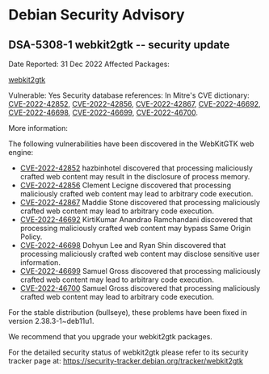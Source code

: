 
Debian Security Advisory
========================


DSA-5308-1 webkit2gtk -- security update
----------------------------------------



Date Reported:
31 Dec 2022
Affected Packages:

[webkit2gtk](https://packages.debian.org/src:webkit2gtk)

Vulnerable:
Yes
Security database references:
In Mitre's CVE dictionary: [CVE-2022-42852](https://security-tracker.debian.org/tracker/CVE-2022-42852), [CVE-2022-42856](https://security-tracker.debian.org/tracker/CVE-2022-42856), [CVE-2022-42867](https://security-tracker.debian.org/tracker/CVE-2022-42867), [CVE-2022-46692](https://security-tracker.debian.org/tracker/CVE-2022-46692), [CVE-2022-46698](https://security-tracker.debian.org/tracker/CVE-2022-46698), [CVE-2022-46699](https://security-tracker.debian.org/tracker/CVE-2022-46699), [CVE-2022-46700](https://security-tracker.debian.org/tracker/CVE-2022-46700).  

More information:

The following vulnerabilities have been discovered in the WebKitGTK
web engine:


* [CVE-2022-42852](https://security-tracker.debian.org/tracker/CVE-2022-42852)
hazbinhotel discovered that processing maliciously crafted web
 content may result in the disclosure of process memory.
* [CVE-2022-42856](https://security-tracker.debian.org/tracker/CVE-2022-42856)
Clement Lecigne discovered that processing maliciously crafted web
 content may lead to arbitrary code execution.
* [CVE-2022-42867](https://security-tracker.debian.org/tracker/CVE-2022-42867)
Maddie Stone discovered that processing maliciously crafted web
 content may lead to arbitrary code execution.
* [CVE-2022-46692](https://security-tracker.debian.org/tracker/CVE-2022-46692)
KirtiKumar Anandrao Ramchandani discovered that processing
 maliciously crafted web content may bypass Same Origin Policy.
* [CVE-2022-46698](https://security-tracker.debian.org/tracker/CVE-2022-46698)
Dohyun Lee and Ryan Shin discovered that processing maliciously
 crafted web content may disclose sensitive user information.
* [CVE-2022-46699](https://security-tracker.debian.org/tracker/CVE-2022-46699)
Samuel Gross discovered that processing maliciously crafted web
 content may lead to arbitrary code execution.
* [CVE-2022-46700](https://security-tracker.debian.org/tracker/CVE-2022-46700)
Samuel Gross discovered that processing maliciously crafted web
 content may lead to arbitrary code execution.


For the stable distribution (bullseye), these problems have been fixed in
version 2.38.3-1~deb11u1.


We recommend that you upgrade your webkit2gtk packages.


For the detailed security status of webkit2gtk please refer to
its security tracker page at:
<https://security-tracker.debian.org/tracker/webkit2gtk>





